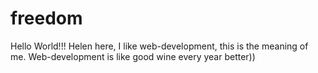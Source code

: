 # freedom

Hello World!!!
Helen here, I like web-development, this is the meaning of me. 
Web-development is like good wine every year better))
